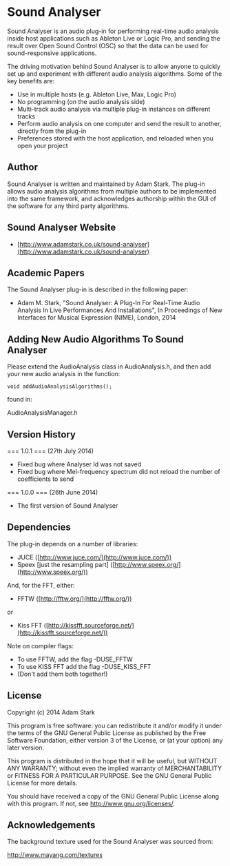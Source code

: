 Sound Analyser
==============

Sound Analyser is an audio plug-in for performing real-time audio analysis inside host applications such as Ableton Live or Logic Pro, and sending the result over Open Sound Control (OSC) so that the data can be used for sound-responsive applications. 

The driving motivation behind Sound Analyser is to allow anyone to quickly set up and experiment with different audio analysis algorithms. Some of the key benefits are:

* Use in multiple hosts (e.g. Ableton Live, Max, Logic Pro)
* No programming (on the audio analysis side)
* Multi-track audio analysis via multiple plug-in instances on different tracks
* Perform audio analysis on one computer and send the result to another, directly from the plug-in
* Preferences stored with the host application, and reloaded when you open your project

Author
------

Sound Analyser is written and maintained by Adam Stark. The plug-in allows audio analysis algorithms from multiple authors to be implemented into the same framework, and acknowledges authorship within the GUI of the software for any third party algorithms. 

Sound Analyser Website
----------------------

* [http://www.adamstark.co.uk/sound-analyser](http://www.adamstark.co.uk/sound-analyser)


Academic Papers
---------------

The Sound Analyser plug-in is described in the following paper:

* Adam M. Stark, "Sound Analyser: A Plug-In For Real-Time Audio Analysis In Live Performances And Installations", In Proceedings of New Interfaces for Musical Expression (NIME), London, 2014

Adding New Audio Algorithms To Sound Analyser
---------------------------------------------

Please extend the AudioAnalysis class in AudioAnalysis.h, and then add your new audio analysis in the function:

	void addAudioAnalysisAlgorithms();

found in:

AudioAnalysisManager.h

Version History
---------------

=== 1.0.1 === (27th July 2014)

* Fixed bug where Analyser Id was not saved
* Fixed bug where Mel-frequency spectrum did not reload the number of coefficients to send


=== 1.0.0 === (26th June 2014)

* The first version of Sound Analyser


Dependencies
------------

The plug-in depends on a number of libraries:

* JUCE ([http://www.juce.com/](http://www.juce.com/))
* Speex [just the resampling part] ([http://www.speex.org/](http://www.speex.org/))

And, for the FFT, either:

* FFTW ([http://fftw.org/](http://fftw.org/))

or

* Kiss FFT ([http://kissfft.sourceforge.net/](http://kissfft.sourceforge.net/))


Note on compiler flags:

* To use FFTW, add the flag -DUSE_FFTW
* To use KISS FFT add the flag -DUSE_KISS_FFT
* (Don't add them both together!)




License
-------

Copyright (c) 2014 Adam Stark

This program is free software: you can redistribute it and/or modify
it under the terms of the GNU General Public License as published by
the Free Software Foundation, either version 3 of the License, or
(at your option) any later version.

This program is distributed in the hope that it will be useful,
but WITHOUT ANY WARRANTY; without even the implied warranty of
MERCHANTABILITY or FITNESS FOR A PARTICULAR PURPOSE.  See the
GNU General Public License for more details.

You should have received a copy of the GNU General Public License
along with this program.  If not, see <http://www.gnu.org/licenses/>.

Acknowledgements
----------------

The background texture used for the Sound Analyser was sourced from:

http://www.mayang.com/textures